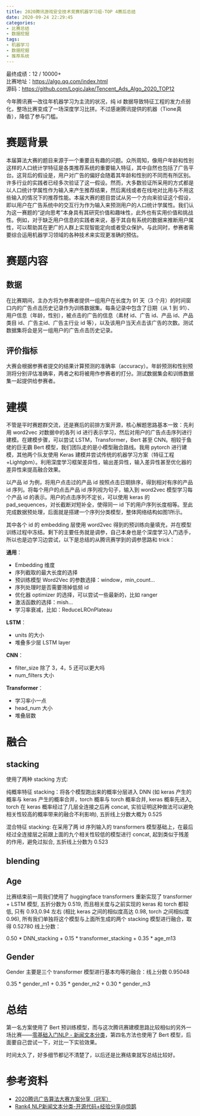 ```yaml
---
title: 2020腾讯游戏安全技术竞赛机器学习组-TOP 4赛后总结
date: 2020-09-24 22:29:45
categories: 
- 比赛总结
- 数据挖掘
tags:
- 机器学习
- 数据挖掘
- 推荐系统
---
```

最终成绩：12 / 10000+  
比赛地址：https://algo.qq.com/index.html  
源码：https://github.com/LogicJake/Tencent_Ads_Algo_2020_TOP12  

今年腾讯赛一改往年机器学习为主流的状况，纯 id 数据导致特征工程的发力点弱化，整场比赛变成了一场深度学习比拼。不过感谢腾讯提供的机器（Tione真香），降低了参与门槛。
<!-- more -->

# 赛题背景
本届算法大赛的题目来源于一个重要且有趣的问题。众所周知，像用户年龄和性别这样的人口统计学特征是各类推荐系统的重要输入特征，其中自然也包括了广告平台。这背后的假设是，用户对广告的偏好会随着其年龄和性别的不同而有所区别。许多行业的实践者已经多次验证了这一假设。然而，大多数验证所采用的方式都是以人口统计学属性作为输入来产生推荐结果，然后离线或者在线地对比用与不用这些输入的情况下的推荐性能。本届大赛的题目尝试从另一个方向来验证这个假设，即以用户在广告系统中的交互行为作为输入来预测用户的人口统计学属性。我们认为这一赛题的“逆向思考”本身具有其研究价值和趣味性，此外也有实用价值和挑战性。例如，对于缺乏用户信息的实践者来说，基于其自有系统的数据来推断用户属性，可以帮助其在更广的人群上实现智能定向或者受众保护。与此同时，参赛者需要综合运用机器学习领域的各种技术来实现更准确的预估。

# 赛题内容
## 数据
在比赛期间，主办方将为参赛者提供一组用户在长度为 91 天（3 个月）的时间窗口内的广告点击历史记录作为训练数据集。每条记录中包含了日期（从 1 到 91）、用户信息（年龄，性别），被点击的广告的信息（素材 id、广告 id、产品 id、产品类目 id、广告主id、广告主行业 id 等），以及该用户当天点击该广告的次数。测试数据集将会是另一组用户的广告点击历史记录。

## 评价指标
大赛会根据参赛者提交的结果计算预测的准确率（accuracy）。年龄预测和性别预测将分别评估准确率，两者之和将被用作参赛者的打分。测试数据集会和训练数据集一起提供给参赛者。

# 建模
不管是平时赛题群交流，还是赛后的前排方案开源，核心解题思路基本一致：先利用 word2vec 对数据中的各列 id 进行表示学习，然后对用户的广告点击序列进行建模。在建模步骤，可以尝试 LSTM，Transformer，Bert 甚至 CNN。相较于鱼佬的巨无霸 Bert 模型，我们团队走的是小模型融合路线。我用 pytorch 进行建模，其他两个队友使用 Keras 建模并尝试传统的机器学习方案（特征工程+Lightgbm）。利用深度学习框架差异性，输出差异性，输入差异性甚至优化器的差异性来提高融合效果。

以产品 id 为例，将用户点击过的产品 id 按照点击日期排序，得到相对有序的产品 id 序列。将每个用户的点击产品 id 序列视为句子，输入到 word2vec 模型学习每个产品 id 的表示。用户的点击序列不定长，可以使用 keras 的 pad_sequences，对长截断对短补全，使得同一 id 下的用户序列长度相等。至此完成数据预处理，后面就是搭建一个序列分类模型，整体网络结构如图1所示。

其中各个 id 的 embedding 层使用 word2vec 得到的预训练向量填充，并在模型训练过程中冻结。剩下的主要任务就是调参，自己本身也是个深度学习入门选手，所以也是边学习边尝试，以下是总结的从腾讯赛学到的调参思路和 trick：

**通用**：
* Embedding 维度
* 序列截取的最大长度的选择
* 预训练模型 Word2Vec 的参数选择：window，min_count...
* 序列处理时是否需要筛掉低频 id
* 优化器 optimizer 的选择，可以尝试一些最新的，比如 ranger
* 激活函数的选择：mish...
* 学习率衰减，比如：ReduceLROnPlateau
  
**LSTM**：
* units 的大小
* 堆叠多少层 LSTM layer

**CNN**：
* filter_size 除了 3，4，5 还可以更大吗
* num_filters 大小

**Transformer**：
* 学习率小一点
* head_num 大小
* 堆叠层数

# 融合
## stacking
使用了两种 stacking 方式:

纯概率特征 stacking：将各个模型跑出来的概率分层进入 DNN (如 keras 产生的概率与 keras 产生的概率合并，torch 概率与 torch 概率合并, keras 概率先进入, torch 在 keras 概率经过了几层全连接之后再 concat, 实验证明这种做法可以避免相关性较高的概率带来的融合不利影响), 五折线上分数大概为 0.525  

混合特征 stacking: 在采用了两 id 序列输入的 transformers 模型基础上，在最后经过全连接层之前跟上面的九个相关性较低的模型进行 concat, 起到类似于残差的作用，避免过拟合, 五折线上分数为 0.523

## blending
## Age
比赛结束前一周我们使用了 huggingface transformers 重新实现了 transformer + LSTM 模型, 五折分数为 0.519, 而且相关度与之前实现的 keras 和 torch 都较低, 只有 0.93,0.94 左右 (相比 keras 之间的相似度高达 0.98, torch 之间相似度 0.96), 所有我们单独将这个模型与上面所生成的两个 stacking 模型进行融合，取得 0.52780 线上分数：

0.50 * DNN_stacking + 0.15 * transformer_stacking + 0.35 * age_m13

## Gender
Gender 主要是三个 transformer 模型进行基本均等的融合：线上分数 0.95048

0.35 * gender_m1 + 0.35 * gender_m2 + 0.30 * gender_m3

# 总结
第一名方案使用了 Bert 预训练模型，而与这次腾讯赛建模思路比较相似的另外一场比赛——[零基础入门NLP - 新闻文本分类](https://tianchi.aliyun.com/competition/entrance/531810/information)，第四名方法也使用了 Bert 模型，后面要自己尝试一下，对比一下实验效果。

时间太久了，好多细节都记不清楚了，以后还是比赛结束就写总结比较好。

# 参考资料
* [2020腾讯广告算法大赛方案分享（冠军）](https://zhuanlan.zhihu.com/p/166710532)
* [Rank4 NLP新闻文本分类-开源代码+经验分享@惊鹊](https://tianchi.aliyun.com/forum/postDetail?postId=128734)